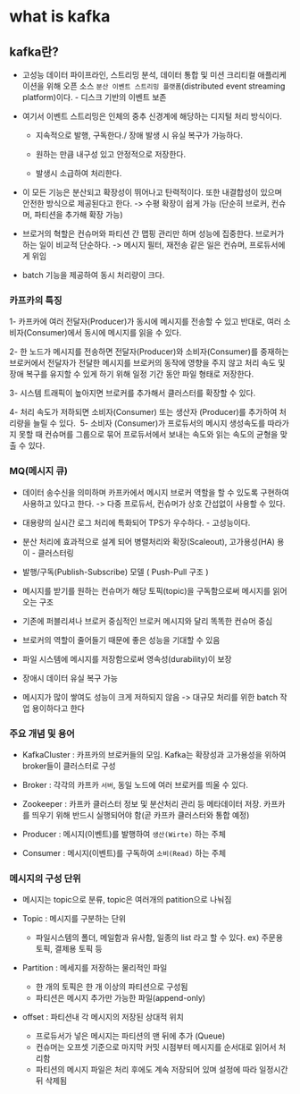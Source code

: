 # what is kafka

## kafka란?

- 고성능 데이터 파이프라인, 스트리밍 분석, 데이터 통합 및 미션 크리티컬 애플리케이션을 위해 오픈 소스 `분산 이벤트 스트리밍 플랫폼`(distributed event streaming platform)이다. - 디스크 기반의 이벤트 보존

- 여기서 이벤트 스트리밍은 인체의 중추 신경계에 해당하는 디지털 처리 방식이다.

  - 지속적으로 발행, 구독한다./ 장애 발생 시 유실 복구가 가능하다.

  - 원하는 만큼 내구성 있고 안정적으로 저장한다.

  - 발생시 소급하여 처리한다.

- 이 모든 기능은 분산되고 확장성이 뛰어나고 탄력적이다. 또한 내결합성이 있으며 안전한 방식으로 제공된다고 한다. -> 수평 확장이 쉽게 가능 (단순히 브로커, 컨슈머, 파티션을 추가해 확장 가능)

- 브로거의 혁할은 컨슈머와 파티션 간 맵핑 관리만 하며 성능에 집중한다. 브로커가 하는 일이 비교적 단순하다. -> 메시지 필터, 재전송 같은 일은 컨슈머, 프로듀서에게 위임

- batch 기능을 제공하여 동시 처리량이 크다.

### 카프카의 특징

1- 카프카에 여러 전달자(Producer)가 동시에 메시지를 전송할 수 있고 반대로, 여러 소비자(Consumer)에서 동시에 메시지를 읽을 수 있다.

2- 한 노드가 메시지를 전송하면 전달자(Producer)와 소비자(Consumer)를 중재하는 브로커에서 전달자가 전달한 메시지를 브로커의 동작에 영향을 주지 않고 처리 속도 및 장애 복구를 유지할 수 있게 하기 위해 일정 기간 동안 파일 형태로 저장한다.

3- 시스템 트래픽이 높아지면 브로커를 추가해서 클러스터를 확장할 수 있다.

4- 처리 속도가 저하되면 소비자(Consumer) 또는 생산자 (Producer)를 추가하여 처리량을 늘릴 수 있다.
​
5- 소비자 (Consumer)가 프로듀서의 메시지 생성속도를 따라가지 못할 때 컨슈머를 그룹으로 묶어 프로듀서에서 보내는 속도와 읽는 속도의 균형을 맞출 수 있다.

### MQ(메시지 큐)

- 데이터 송수신을 의미하며 카프카에서 메시지 브로커 역할을 할 수 있도록 구현하여 사용하고 있다고 한다. -> 다중 프로듀서, 컨슈머가 상호 간섭없이 사용할 수 있다.

- 대용량의 실시간 로그 처리에 특화되어 TPS가 우수하다. - 고성능이다.

- 분산 처리에 효과적으로 설계 되어 병렬처리와 확장(Scaleout), 고가용성(HA) 용이 - 클러스터링

- 발행/구독(Publish-Subscribe) 모델 ( Push-Pull 구조 )

- 메시지를 받기를 원하는 컨슈머가 해당 토픽(topic)을 구독함으로써 메시지를 읽어 오는 구조

- 기존에 퍼블리셔나 브로커 중심적인 브로커 메시지와 달리 똑똑한 컨슈머 중심

- 브로커의 역할이 줄어들기 때문에 좋은 성능을 기대할 수 있음

- 파일 시스템에 메시지를 저장함으로써 영속성(durability)이 보장

- 장애시 데이터 유실 복구 가능

- 메시지가 많이 쌓여도 성능이 크게 저하되지 않음 -> 대규모 처리를 위한 batch 작업 용이하다고 한다

### 주요 개념 및 용어

- KafkaCluster : 카프카의 브로커들의 모임. Kafka는 확장성과 고가용성을 위하여 broker들이 클러스터로 구성

- Broker : 각각의 카프카 `서버`, 동일 노드에 여러 브로커를 띄울 수 있다.

- Zookeeper : 카프카 클러스터 정보 및 분산처리 관리 등 메타데이터 저장. 카프카를 띄우기 위해 반드시 실행되어야 함(곧 카프카 클러스터와 통합 예정)

- Producer : 메시지(이벤트)를 발행하여 `생산(Wirte)` 하는 주체

- Consumer : 메시지(이벤트)를 구독하여 `소비(Read)` 하는 주체

### 메시지의 구성 단위

- 메시지는 topic으로 분류, topic은 여러개의 patition으로 나눠짐

- Topic : 메시지를 구분하는 단위
  - 파일시스템의 폴더, 메일함과 유사함, 일종의 list 라고 할 수 있다. ex) 주문용 토픽, 결제용 토픽 등

- Partition : 메세지를 저장하는 물리적인 파일
  - 한 개의 토픽은 한 개 이상의 파티션으로 구성됨 
  - 파티션은 메시지 추가만 가능한 파일(append-only)

- offset : 파티션내 각 메시지의 저장된 상대적 위치
  - 프로듀서가 넣은 메시지는 파티션의 맨 뒤에 추가 (Queue)
  - 컨슈머는 오프셋 기준으로 마지막 커밋 시점부터 메시지를 순서대로 읽어서 처리함
  - 파티션의 메시지 파일은 처리 후에도 계속 저장되어 있며 설정에 따라 일정시간 뒤 삭제됨